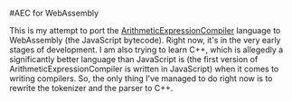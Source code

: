 #AEC for WebAssembly

This is my attempt to port the [ArithmeticExpressionCompiler](https://github.com/FlatAssembler/ArithmeticExpressionCompiler) language to WebAssembly (the JavaScript bytecode). Right now, it's in the very early stages of development. I am also trying to learn C++, which is allegedly a significantly better language than JavaScript is (the first version of ArithmeticExpressionCompiler is written in JavaScript) when it comes to writing compilers. So, the only thing I've managed to do right now is to rewrite the tokenizer and the parser to C++.

